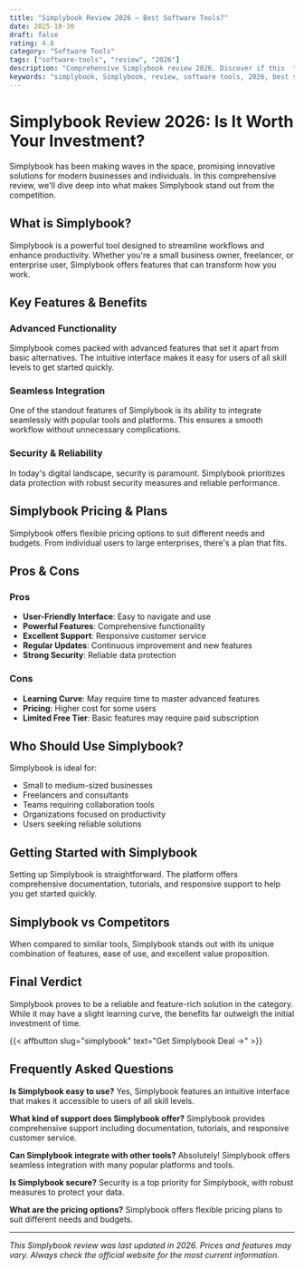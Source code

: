 ```yaml
---
title: "Simplybook Review 2026 – Best Software Tools?"
date: 2025-10-30
draft: false
rating: 4.8
category: "Software Tools"
tags: ["software-tools", "review", "2026"]
description: "Comprehensive Simplybook review 2026. Discover if this  tool is the best choice for your needs."
keywords: "simplybook, Simplybook, review, software tools, 2026, best software tools"
---
```


# Simplybook Review 2026: Is It Worth Your Investment?

Simplybook has been making waves in the  space, promising innovative solutions for modern businesses and individuals. In this comprehensive review, we'll dive deep into what makes Simplybook stand out from the competition.

## What is Simplybook?

Simplybook is a powerful  tool designed to streamline workflows and enhance productivity. Whether you're a small business owner, freelancer, or enterprise user, Simplybook offers features that can transform how you work.

## Key Features & Benefits

### Advanced Functionality
Simplybook comes packed with advanced features that set it apart from basic alternatives. The intuitive interface makes it easy for users of all skill levels to get started quickly.

### Seamless Integration
One of the standout features of Simplybook is its ability to integrate seamlessly with popular tools and platforms. This ensures a smooth workflow without unnecessary complications.

### Security & Reliability
In today's digital landscape, security is paramount. Simplybook prioritizes data protection with robust security measures and reliable performance.

## Simplybook Pricing & Plans

Simplybook offers flexible pricing options to suit different needs and budgets. From individual users to large enterprises, there's a plan that fits.

## Pros & Cons

### Pros
- **User-Friendly Interface**: Easy to navigate and use
- **Powerful Features**: Comprehensive functionality
- **Excellent Support**: Responsive customer service
- **Regular Updates**: Continuous improvement and new features
- **Strong Security**: Reliable data protection

### Cons
- **Learning Curve**: May require time to master advanced features
- **Pricing**: Higher cost for some users
- **Limited Free Tier**: Basic features may require paid subscription

## Who Should Use Simplybook?

Simplybook is ideal for:
- Small to medium-sized businesses
- Freelancers and consultants
- Teams requiring collaboration tools
- Organizations focused on productivity
- Users seeking reliable  solutions

## Getting Started with Simplybook

Setting up Simplybook is straightforward. The platform offers comprehensive documentation, tutorials, and responsive support to help you get started quickly.

## Simplybook vs Competitors

When compared to similar tools, Simplybook stands out with its unique combination of features, ease of use, and excellent value proposition.

## Final Verdict

Simplybook proves to be a reliable and feature-rich solution in the  category. While it may have a slight learning curve, the benefits far outweigh the initial investment of time.

{{< affbutton slug="simplybook" text="Get Simplybook Deal →" >}}

## Frequently Asked Questions

**Is Simplybook easy to use?**
Yes, Simplybook features an intuitive interface that makes it accessible to users of all skill levels.

**What kind of support does Simplybook offer?**
Simplybook provides comprehensive support including documentation, tutorials, and responsive customer service.

**Can Simplybook integrate with other tools?**
Absolutely! Simplybook offers seamless integration with many popular platforms and tools.

**Is Simplybook secure?**
Security is a top priority for Simplybook, with robust measures to protect your data.

**What are the pricing options?**
Simplybook offers flexible pricing plans to suit different needs and budgets.

---

*This Simplybook review was last updated in 2026. Prices and features may vary. Always check the official website for the most current information.*
